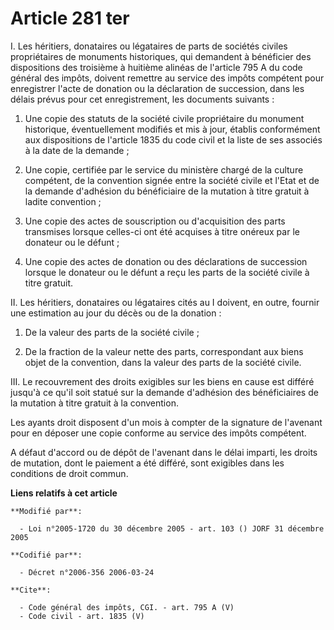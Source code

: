 # Article 281 ter

I. Les héritiers, donataires ou légataires de parts de sociétés civiles propriétaires de monuments historiques, qui demandent
à bénéficier des dispositions des troisième à huitième alinéas de l'article 795 A du code général des impôts, doivent
remettre au service des impôts compétent pour enregistrer l'acte de donation ou la déclaration de succession, dans les délais
prévus pour cet enregistrement, les documents suivants : 

1. Une copie des statuts de la société civile propriétaire du monument historique, éventuellement modifiés et mis à jour,
établis conformément aux dispositions de l'article 1835 du code civil et la liste de ses associés à la date de la demande ; 

2. Une copie, certifiée par le service du ministère chargé de la culture compétent, de la convention signée entre la société
civile et l'Etat et de la demande d'adhésion du bénéficiaire de la mutation à titre gratuit à ladite convention ; 

3. Une copie des actes de souscription ou d'acquisition des parts transmises lorsque celles-ci ont été acquises à titre
onéreux par le donateur ou le défunt ; 

4. Une copie des actes de donation ou des déclarations de succession lorsque le donateur ou le défunt a reçu les parts de la
société civile à titre gratuit. 

II. Les héritiers, donataires ou légataires cités au I doivent, en outre, fournir une estimation au jour du décès ou de la
donation : 

1. De la valeur des parts de la société civile ; 

2. De la fraction de la valeur nette des parts, correspondant aux biens objet de la convention, dans la valeur des parts de
la société civile. 

III. Le recouvrement des droits exigibles sur les biens en cause est différé jusqu'à ce qu'il soit statué sur la demande
d'adhésion des bénéficiaires de la mutation à titre gratuit à la convention. 

Les ayants droit disposent d'un mois à compter de la signature de l'avenant pour en déposer une copie conforme au service des
impôts compétent. 

A défaut d'accord ou de dépôt de l'avenant dans le délai imparti, les droits de mutation, dont le paiement a été différé,
sont exigibles dans les conditions de droit commun.

**Liens relatifs à cet article**

	**Modifié par**:

	  - Loi n°2005-1720 du 30 décembre 2005 - art. 103 () JORF 31 décembre 2005

	**Codifié par**:

	  - Décret n°2006-356 2006-03-24

	**Cite**:

	  - Code général des impôts, CGI. - art. 795 A (V)
	  - Code civil - art. 1835 (V)

